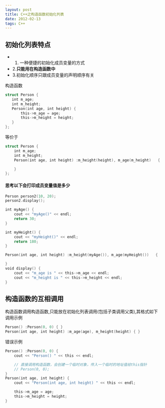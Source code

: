 ```yaml
---
layout: post
title: C++之构造函数初始化列表
date: 2012-02-13
tags: C++
---
```


## 初始化列表特点
 - 1. 一种便捷的初始化成员变量的方式
 - 2.**只能用在构造函数中**
 - 3.初始化顺序只跟成员变量的声明顺序有关
 
 构造函数
 ```swift
struct Person {
    int m_age;
    int m_height;
    Person(int age, int height) {
        this->m_age = age;
        this->m_height = height;
    }
};
```

等价于
```swift
struct Person {
    int m_age;
    int m_height;
    Person(int age, int height) :m_height(height), m_age(m_height)   {

    }
};
```


 #### 思考以下会打印成员变量值是多少
 ```swift
 Person person2(10, 20);
 person2.display();
 ```
 
```swift
int myAge() {
	cout << "myAge()" << endl;
	return 30;
}

int myHeight() {
	cout << "myHeight()" << endl;
	return 180;
}

Person(int age, int height) :m_height(myAge()), m_age(myHeight())   {

}
void display() {
    cout << "m_age is " << this->m_age << endl;
    cout << "m_height is " << this->m_height << endl;
}
```

## 构造函数的互相调用

构造函数调用构造函数,只能放在初始化列表调用(包括子类调用父类),其格式如下
调用示例
```swift
Person() :Person(0, 0) { }
Person(int age, int height) :m_age(age), m_height(height) { }
```

错误示例
```swift
Person() :Person(0, 0) {
    cout << "Person() " << this << endl;

    // 直接调用构造函数，会创建一个临时对象，传入一个临时的地址值给this指针
    // Person(0, 0);
}
Person(int age, int height) {
    cout << "Person(int age, int height) " << this << endl;

    this->m_age = age;
    this->m_height = height;
}
```

